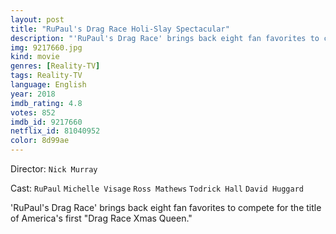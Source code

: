 ```yaml
---
layout: post
title: "RuPaul's Drag Race Holi-Slay Spectacular"
description: "'RuPaul's Drag Race' brings back eight fan favorites to compete for the title of America's first Drag Race Xmas Queen..."
img: 9217660.jpg
kind: movie
genres: [Reality-TV]
tags: Reality-TV 
language: English
year: 2018
imdb_rating: 4.8
votes: 852
imdb_id: 9217660
netflix_id: 81040952
color: 8d99ae
---
```

Director: `Nick Murray`  

Cast: `RuPaul` `Michelle Visage` `Ross Mathews` `Todrick Hall` `David Huggard` 

'RuPaul's Drag Race' brings back eight fan favorites to compete for the title of America's first "Drag Race Xmas Queen."